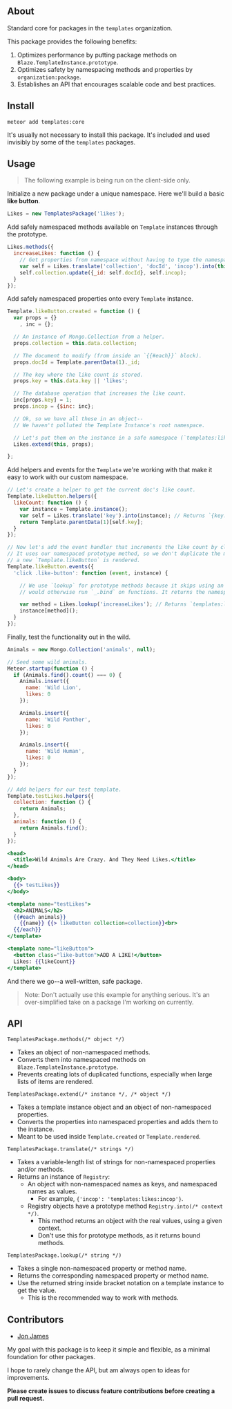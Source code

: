 About
-----

Standard core for packages in the `templates` organization.

This package provides the following benefits:

1. Optimizes performance by putting package methods on `Blaze.TemplateInstance.prototype`.
2. Optimizes safety by namespacing methods and properties by `organization:package`.
3. Establishes an API that encourages scalable code and best practices.

Install
-------

`meteor add templates:core`

It's usually not necessary to install this package. It's included and used invisibly by
some of the `templates` packages.

Usage
-----

> The following example is being run on the client-side only.

Initialize a new package under a unique namespace. Here we'll build a basic **like button**.

```javascript
Likes = new TemplatesPackage('likes');
```

Add safely namespaced methods available on `Template` instances through the prototype.

```javascript
Likes.methods({
  increaseLikes: function () {
    // Get properties from namespace without having to type the namespace
    var self = Likes.translate('collection', 'docId', 'incop').into(this);
    self.collection.update({_id: self.docId}, self.incop);
  }
});
```

Add safely namespaced properties onto every `Template` instance.

```javascript
Template.likeButton.created = function () {
  var props = {}
    , inc = {};

  // An instance of Mongo.Collection from a helper.
  props.collection = this.data.collection;

  // The document to modify (from inside an `{{#each}}` block).
  props.docId = Template.parentData(1)._id;

  // The key where the like count is stored.
  props.key = this.data.key || 'likes';

  // The database operation that increases the like count.
  inc[props.key] = 1;
  props.incop = {$inc: inc};

  // Ok, so we have all these in an object--
  // We haven't polluted the Template Instance's root namespace.

  // Let's put them on the instance in a safe namespace (`templates:likes` here).
  Likes.extend(this, props);

};
```

Add helpers and events for the `Template` we're working with that make it easy to work
with our custom namespace.

```javascript
// Let's create a helper to get the current doc's like count.
Template.likeButton.helpers({
  likeCount: function () {
    var instance = Template.instance();
    var self = Likes.translate('key').into(instance); // Returns `{key: 'likes'}`.
    return Template.parentData(1)[self.key];
  }
});

// Now let's add the event handler that increments the like count by clicking a button.
// It uses our namespaced prototype method, so we don't duplicate the method every time
// a new `Template.likeButton` is rendered.
Template.likeButton.events({
  'click .like-button': function (event, instance) {

    // We use `lookup` for prototype methods because it skips using an internal registry that
    // would otherwise run `_.bind` on functions. It returns the namespaced method name.

    var method = Likes.lookup('increaseLikes'); // Returns `templates:likes:increaseLikes`.
    instance[method]();
  }
});
```

Finally, test the functionality out in the wild.

```javascript
Animals = new Mongo.Collection('animals', null);

// Seed some wild animals.
Meteor.startup(function () {
  if (Animals.find().count() === 0) {
    Animals.insert({
      name: 'Wild Lion',
      likes: 0
    });

    Animals.insert({
      name: 'Wild Panther',
      likes: 0
    });

    Animals.insert({
      name: 'Wild Human',
      likes: 0
    });
  }
});

// Add helpers for our test template.
Template.testLikes.helpers({
  collection: function () {
    return Animals;
  },
  animals: function () {
    return Animals.find();
  }
});

```

```handlebars
<head>
  <title>Wild Animals Are Crazy. And They Need Likes.</title>
</head>

<body>
  {{> testLikes}}
</body>

<template name="testLikes">
  <h2>ANIMALS</h2>
  {{#each animals}}
    {{name}} {{> likeButton collection=collection}}<br>
  {{/each}}
</template>

<template name="likeButton">
  <button class="like-button">ADD A LIKE!</button>
  Likes: {{likeCount}}
</template>
```

And there we go--a well-written, safe package.

> Note: Don't actually use this example for anything serious.
> It's an over-simplified take on a package I'm working on currently.


API
---

`TemplatesPackage.methods(/* object */)`

* Takes an object of non-namespaced methods.
* Converts them into namespaced methods on `Blaze.TemplateInstance.prototype`.
* Prevents creating lots of duplicated functions, especially when large lists of items are rendered.

`TemplatesPackage.extend(/* instance */, /* object */)`

* Takes a template instance object and an object of non-namespaced properties.
* Converts the properties into namespaced properties and adds them to the instance.
* Meant to be used inside `Template.created` or `Template.rendered`.

`TemplatesPackage.translate(/* strings */)`

* Takes a variable-length list of strings for non-namespaced properties and/or methods.
* Returns an instance of `Registry`:
  * An object with non-namespaced names as keys, and namespaced names as values.
    * For example, `{'incop': 'templates:likes:incop'}`.
  * Registry objects have a prototype method `Registry.into(/* context */)`.
    * This method returns an object with the real values, using a given context.
    * Don't use this for prototype methods, as it returns bound methods.

`TemplatesPackage.lookup(/* string */)`

* Takes a single non-namespaced property or method name.
* Returns the corresponding namespaced property or method name.
* Use the returned string inside bracket notation on a template instance to get the value.
  * This is the recommended way to work with methods.


Contributors
------------

* [Jon James](http://github.com/jonjamz)

My goal with this package is to keep it simple and flexible, as a minimal foundation for other packages.

I hope to rarely change the API, but am always open to ideas for improvements.

**Please create issues to discuss feature contributions before creating a pull request.**

